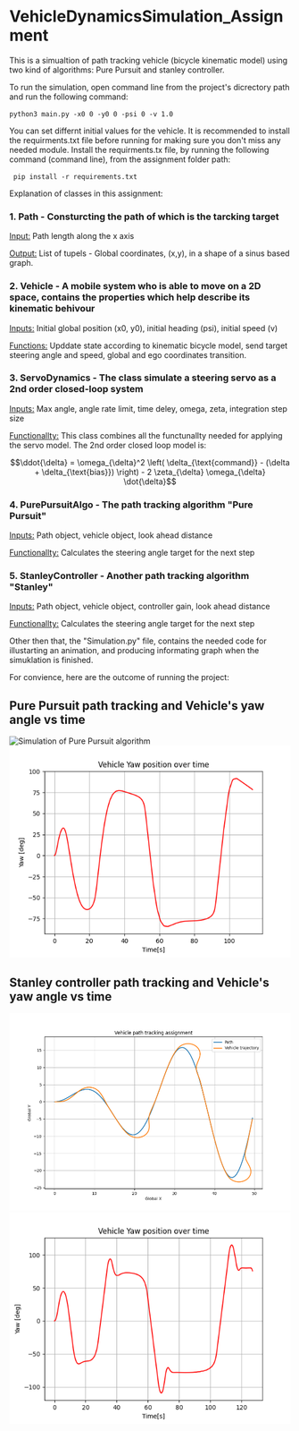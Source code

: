 # VehicleDynamicsSimulation_Assignment

This is a simualtion of path tracking vehicle (bicycle kinematic model) using two kind of algorithms: Pure Pursuit and stanley controller.

To run the simulation, open command line from the project's dicrectory path and run the following command:
```terminal
python3 main.py -x0 0 -y0 0 -psi 0 -v 1.0
 ```
 You can set differnt initial values for the vehicle.
 It is recommended to install the requirments.txt file before running for making sure you don't miss any needed module. Install the requirments.tx file, by running the following command (command line), from the assignment folder path:
 ```terminal
  pip install -r requirements.txt
 ```

Explanation of classes in this assignment:

### 1. Path - Consturcting the path of which is the tarcking target
<ins>Input:</ins> Path length along the x axis

<ins>Output:</ins> List of tupels - Global coordinates, (x,y), in a shape of a sinus based graph.

### 2. Vehicle - A mobile system who is able to move on a 2D space, contains the properties which help describe its kinematic behivour
<ins>Inputs:</ins> Initial global position (x0, y0), initial heading (psi), initial speed (v)

<ins>Functions:</ins> Upddate state according to kinematic bicycle model, send target steering angle and speed, global and ego coordinates transition.

### 3. ServoDynamics - The class simulate a steering servo as a 2nd order closed-loop system
<ins>Inputs:</ins> Max angle, angle rate limit, time deley, omega, zeta, integration step size

<ins>Functionallty:</ins> This class combines all the functunallty needed for applying the servo model. The 2nd order closed loop model is:

$$\ddot{\delta} = \omega_{\delta}^2 \left( \delta_{\text{command}} - (\delta + \delta_{\text{bias}}) \right) - 2 \zeta_{\delta} \omega_{\delta} \dot{\delta}$$

### 4. PurePursuitAlgo - The path tracking algorithm "Pure Pursuit"
<ins>Inputs:</ins> Path object, vehicle object, look ahead distance

<ins>Functionallty:</ins> Calculates the steering angle target for the next step

### 5. StanleyController - Another path tracking algorithm "Stanley"
<ins>Inputs:</ins> Path object, vehicle object, controller gain, look ahead distance

<ins>Functionallty:</ins> Calculates the steering angle target for the next step

Other then that, the "Simulation.py" file, contains the needed code for illustarting an animation, and producing informating graph when the simuklation is finished.

For convience, here are the outcome of running the project:

## Pure Pursuit path tracking and Vehicle's yaw angle vs time
![Simulation of Pure Pursuit algorithm](SimulationOptimazied.gif) ![Graph of vehicles yaw angle vs time](images/PurePursuit_yaw.png)

## Stanley controller path tracking and Vehicle's yaw angle vs time
![Simulation of Stanley controller algorithm](images/Stanley_sim.png) ![Graph of vehicles yaw angle vs time](images/Stanley_yaw.png)

